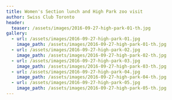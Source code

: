 ```yaml
---
title: Women's Section lunch and High Park zoo visit
author: Swiss Club Toronto
header:
  teaser: /assets/images/2016-09-27-high-park-01-th.jpg
gallery:
  - url: /assets/images/2016-09-27-high-park-01.jpg
    image_path: /assets/images/2016-09-27-high-park-01-th.jpg
  - url: /assets/images/2016-09-27-high-park-02.jpg
    image_path: /assets/images/2016-09-27-high-park-02-th.jpg
  - url: /assets/images/2016-09-27-high-park-03.jpg
    image_path: /assets/images/2016-09-27-high-park-03-th.jpg
  - url: /assets/images/2016-09-27-high-park-04.jpg
    image_path: /assets/images/2016-09-27-high-park-04-th.jpg
  - url: /assets/images/2016-09-27-high-park-05.jpg
    image_path: /assets/images/2016-09-27-high-park-05-th.jpg
---
```

